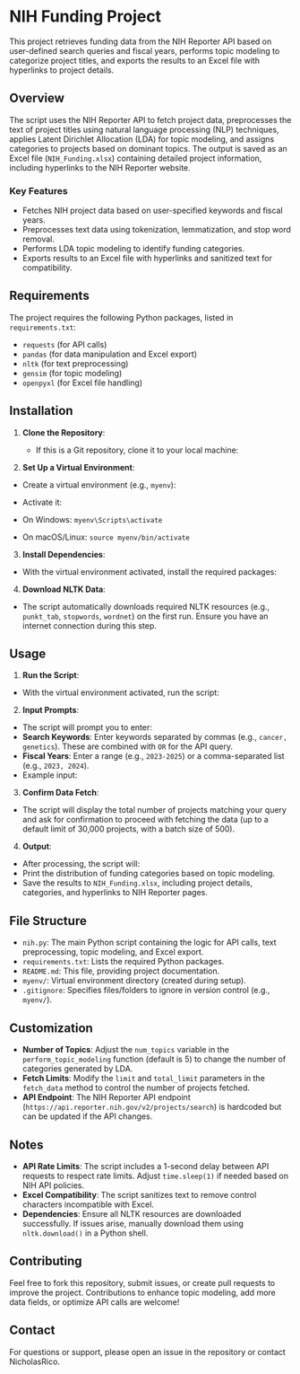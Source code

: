 # NIH Funding Project

This project retrieves funding data from the NIH Reporter API based on user-defined search queries and fiscal years, performs topic modeling to categorize project titles, and exports the results to an Excel file with hyperlinks to project details.

## Overview

The script uses the NIH Reporter API to fetch project data, preprocesses the text of project titles using natural language processing (NLP) techniques, applies Latent Dirichlet Allocation (LDA) for topic modeling, and assigns categories to projects based on dominant topics. The output is saved as an Excel file (`NIH_Funding.xlsx`) containing detailed project information, including hyperlinks to the NIH Reporter website.

### Key Features
- Fetches NIH project data based on user-specified keywords and fiscal years.
- Preprocesses text data using tokenization, lemmatization, and stop word removal.
- Performs LDA topic modeling to identify funding categories.
- Exports results to an Excel file with hyperlinks and sanitized text for compatibility.

## Requirements

The project requires the following Python packages, listed in `requirements.txt`:
- `requests` (for API calls)
- `pandas` (for data manipulation and Excel export)
- `nltk` (for text preprocessing)
- `gensim` (for topic modeling)
- `openpyxl` (for Excel file handling)

## Installation

1. **Clone the Repository**:
   - If this is a Git repository, clone it to your local machine:


   
2. **Set Up a Virtual Environment**:
- Create a virtual environment (e.g., `myenv`):

- Activate it:
- On Windows: `myenv\Scripts\activate`
- On macOS/Linux: `source myenv/bin/activate`

3. **Install Dependencies**:
- With the virtual environment activated, install the required packages:


4. **Download NLTK Data**:
- The script automatically downloads required NLTK resources (e.g., `punkt_tab`, `stopwords`, `wordnet`) on the first run. Ensure you have an internet connection during this step.

## Usage

1. **Run the Script**:
- With the virtual environment activated, run the script:


2. **Input Prompts**:
- The script will prompt you to enter:
- **Search Keywords**: Enter keywords separated by commas (e.g., `cancer, genetics`). These are combined with `OR` for the API query.
- **Fiscal Years**: Enter a range (e.g., `2023-2025`) or a comma-separated list (e.g., `2023, 2024`).
- Example input:


3. **Confirm Data Fetch**:
- The script will display the total number of projects matching your query and ask for confirmation to proceed with fetching the data (up to a default limit of 30,000 projects, with a batch size of 500).

4. **Output**:
- After processing, the script will:
- Print the distribution of funding categories based on topic modeling.
- Save the results to `NIH_Funding.xlsx`, including project details, categories, and hyperlinks to NIH Reporter pages.

## File Structure

- `nih.py`: The main Python script containing the logic for API calls, text preprocessing, topic modeling, and Excel export.
- `requirements.txt`: Lists the required Python packages.
- `README.md`: This file, providing project documentation.
- `myenv/`: Virtual environment directory (created during setup).
- `.gitignore`: Specifies files/folders to ignore in version control (e.g., `myenv/`).

## Customization

- **Number of Topics**: Adjust the `num_topics` variable in the `perform_topic_modeling` function (default is 5) to change the number of categories generated by LDA.
- **Fetch Limits**: Modify the `limit` and `total_limit` parameters in the `fetch_data` method to control the number of projects fetched.
- **API Endpoint**: The NIH Reporter API endpoint (`https://api.reporter.nih.gov/v2/projects/search`) is hardcoded but can be updated if the API changes.

## Notes

- **API Rate Limits**: The script includes a 1-second delay between API requests to respect rate limits. Adjust `time.sleep(1)` if needed based on NIH API policies.
- **Excel Compatibility**: The script sanitizes text to remove control characters incompatible with Excel.
- **Dependencies**: Ensure all NLTK resources are downloaded successfully. If issues arise, manually download them using `nltk.download()` in a Python shell.

## Contributing

Feel free to fork this repository, submit issues, or create pull requests to improve the project. Contributions to enhance topic modeling, add more data fields, or optimize API calls are welcome!

## Contact

For questions or support, please open an issue in the repository or contact NicholasRico.
